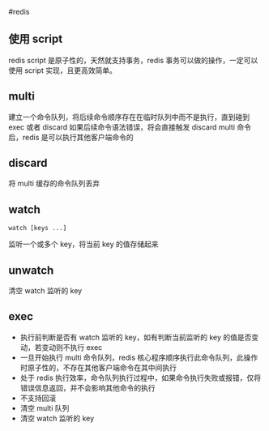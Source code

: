 #redis 

## 使用 script

redis script 是原子性的，天然就支持事务，redis 事务可以做的操作，一定可以使用 script 实现，且更高效简单。

## multi

建立一个命令队列，将后续命令顺序存在在临时队列中而不是执行，直到碰到 exec 或者 discard
如果后续命令语法错误，将会直接触发 discard
multi 命令后，redis 是可以执行其他客户端命令的

## discard

将 multi 缓存的命令队列丢弃

## watch

```shell
watch [keys ...]
```

监听一个或多个 key，将当前 key 的值存储起来

## unwatch

清空 watch 监听的 key

## exec

- 执行前判断是否有 watch 监听的 key，如有判断当前监听的 key 的值是否变动，若变动则不执行 exec
- 一旦开始执行 multi 命令队列，redis 核心程序顺序执行此命令队列，此操作时原子性的，不存在其他客户端命令在其中间执行
- 处于 redis 执行效率，命令队列执行过程中，如果命令执行失败或报错，仅将错误信息返回，并不会影响其他命令的执行
- 不支持回滚
- 清空 multi 队列
- 清空 watch 监听的 key

